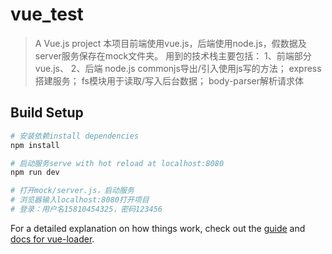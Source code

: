 # vue_test

> A Vue.js project
本项目前端使用vue.js，后端使用node.js，假数据及server服务保存在mock文件夹。
用到的技术栈主要包括：
1、前端部分
vue.js、
2、后端
node.js
commonjs导出/引入使用js写的方法；
express搭建服务；
fs模块用于读取/写入后台数据；
body-parser解析请求体

## Build Setup

``` bash
# 安装依赖install dependencies
npm install

# 启动服务serve with hot reload at localhost:8080
npm run dev

# 打开mock/server.js，启动服务
# 浏览器输入localhost:8080打开项目
# 登录：用户名15810454325，密码123456

```

For a detailed explanation on how things work, check out the [guide](http://vuejs-templates.github.io/webpack/) and [docs for vue-loader](http://vuejs.github.io/vue-loader).
